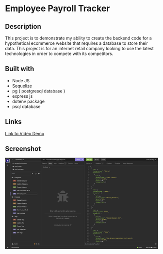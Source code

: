 # Employee Payroll Tracker

## Description
This project is to demonstrate my ability to create the backend code for a hypothetical ecommerce
website that requires a database to store their data. This project is for an internet retail company
looking to use the latest technologies in order to compete with its competitors.

## Built with
- Node JS
- Sequelize
- pg ( postgresql database )
- express js
- dotenv package
- psql database

## Links
[Link to Video Demo](https://www.loom.com/share/b10e0e1995f94fe98cea657e6cd12606?sid=b26b0f3f-90d5-409d-b6b9-c4f1847deeca)

## Screenshot
![Ecommerce Backend Project Screenshot](./images/screenshot-1.png)